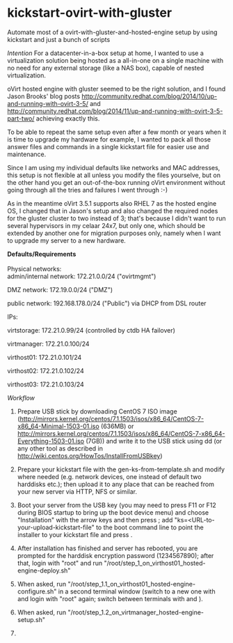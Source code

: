 # kickstart-ovirt-with-gluster
Automate most of a ovirt-with-gluster-and-hosted-engine setup by using kickstart and just a bunch of scripts

*Intention*
For a datacenter-in-a-box setup at home, I wanted to use a virtualization solution being hosted as a all-in-one on a single machine with no need for any external storage (like a NAS box), capable of nested virtualization.

oVirt hosted engine with gluster seemed to be the right solution, and I found Jason Brooks' blog posts http://community.redhat.com/blog/2014/10/up-and-running-with-ovirt-3-5/ and http://community.redhat.com/blog/2014/11/up-and-running-with-ovirt-3-5-part-two/ achieving exactly this.

To be able to repeat the same setup even after a few month or years when it is time to upgrade my hardware for example, I wanted to pack all those answer files and commands in a single kickstart file for easier use and maintenance.

Since I am using my individual defaults like networks and MAC addresses, this setup is not flexible at all unless you modify the files yourselve, but on the other hand you get an out-of-the-box running oVirt environment without going through all the tries and failures I went through :-)

As in the meantime oVirt 3.5.1 supports also RHEL 7 as the hosted engine OS, I changed that in Jason's setup and also changed the required nodes for the gluster cluster to two instead of 3; that's because I didn't want to run several hypervisors in my celaar 24x7, but only one, which should be extended by another one for migration purposes only, namely when I want to upgrade my server to a new hardware.


<b>Defaults/Requirements</b><br><br>
Physical networks:<br>
admin/internal network: 172.21.0.0/24 ("ovirtmgmt")

DMZ network: 172.19.0.0/24 ("DMZ")

public network: 192.168.178.0/24 ("Public") via DHCP from DSL router


IPs:

virtstorage: 172.21.0.99/24 (controlled by ctdb HA failover)

virtmanager: 172.21.0.100/24

virthost01: 172.21.0.101/24

virthost02: 172.21.0.102/24

virthost03: 172.21.0.103/24


*Workflow*

1. Prepare USB stick by downloading CentOS 7 ISO image (http://mirrors.kernel.org/centos/7.1.1503/isos/x86_64/CentOS-7-x86_64-Minimal-1503-01.iso (636MB) or http://mirrors.kernel.org/centos/7.1.1503/isos/x86_64/CentOS-7-x86_64-Everything-1503-01.iso (7GB)) and write it to the USB stick using dd (or any other tool as described in http://wiki.centos.org/HowTos/InstallFromUSBkey)

2. Prepare your kickstart file with the gen-ks-from-template.sh and modify where needed (e.g. network devices, one instead of default two harddisks etc.); then upload it to any place that can be reached from your new server via HTTP, NFS or similar.

3. Boot your server from the USB key (you may need to press F11 or F12 during BIOS startup to bring up the boot device menu) and choose "Installation" with the arrow keys and then press <TAB>; add "ks=<URL-to-your-upload-kickstart-file" to the boot command line to point the installer to your kickstart file and press <Enter>.

4. After installation has finished and server has rebooted, you are prompted for the harddisk encryption password (1234567890); after that, login with "root" and run "/root/step_1_on_virthost01_hosted-engine-deploy.sh"

5. When asked, run "/root/step_1.1_on_virthost01_hosted-engine-configure.sh" in a second terminal window (switch to a new one with <Alt-F2> and login with "root" again; switch between terminals with <Alt-F1> and <Alt-F2>).

6. When asked, run "/root/step_1.2_on_virtmanager_hosted-engine-setup.sh"

7. 
